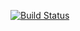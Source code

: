 [![Build Status](https://travis-ci.org/cgaynor91/E-Commerce.svg?branch=master)](https://travis-ci.org/cgaynor91/E-Commerce)